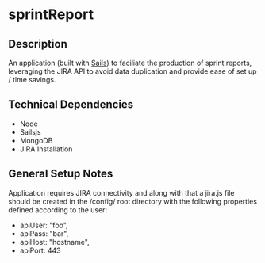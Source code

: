 # sprintReport

## Description
An application (built with [Sails](http://www.sailsjs.org)) to faciliate the production of sprint reports, leveraging the JIRA API to avoid data duplication and provide ease of set up / time savings.

## Technical Dependencies

- Node
- Sailsjs
- MongoDB
- JIRA Installation

## General Setup Notes

Application requires JIRA connectivity and along with that a jira.js file should be created in the /config/ root directory with the following properties defined according to the user:

- apiUser: "foo",
- apiPass: "bar",
- apiHost: "hostname",
- apiPort: 443

